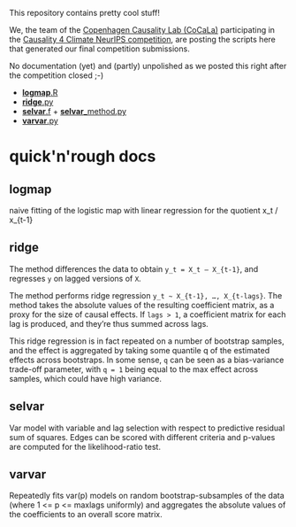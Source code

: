 This repository contains pretty cool stuff!

We, the team of the [Copenhagen Causality Lab (CoCaLa)](https://www.math.ku.dk/english/research/spt/cocala/) participating in the [Causality 4 Climate NeurIPS competition](https://causeme.uv.es/neurips2019/), are posting the scripts here that generated our final competition submissions.

No documentation (yet) and (partly) unpolished as we posted this right after the competition closed ;-)

* [**logmap**.R](./logmap.R)
* [**ridge**.py](./ridge.py)
* [**selvar**.f](./selvar.f) + [**selvar**_method.py](./selvar_method.py)
* [**varvar**.py](./varvar.py)

# quick'n'rough docs

## logmap

naive fitting of the logistic map with linear regression for the quotient x_t / x_{t-1} 

## ridge

The method differences the data to obtain `y_t = X_t – X_{t-1}`, and regresses `y` on lagged versions of `X`.

The method performs ridge regression `y_t ~ X_{t-1}, …, X_{t-lags}`. The method takes the absolute values of the resulting coefficient matrix, as a proxy for the size of causal effects. If `lags > 1`, a coefficient matrix for each lag is produced, and they’re thus summed across lags.

This ridge regression is in fact repeated on a number of bootstrap samples, and the effect is aggregated by taking some quantile q of the estimated effects across bootstraps. In some sense, `q` can be seen as a bias-variance trade-off parameter, with `q = 1` being equal to the max effect across samples, which could have high variance.

## selvar

Var model with variable and lag selection with respect to predictive residual sum of squares. Edges can be scored with different criteria and p-values are computed for the likelihood-ratio test. 

## varvar

Repeatedly fits var(p) models on random bootstrap-subsamples of the data (where 1 <= p <= maxlags uniformly) and aggregates the absolute values of the coefficients to an overall score matrix.

